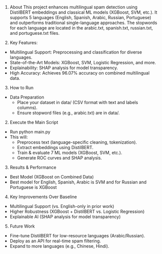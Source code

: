 1. About
This project enhances multilingual spam detection using DistilBERT embeddings and classical ML models (XGBoost, SVM, etc.). It supports 5 languages (English, Spanish, Arabic, Russian, Portuguese) and outperforms traditional single-language approaches. The stopwords for each language are located in the arabic.txt, spanish.txt, russian.txt, and portuguese.txt files.

2. Key Features:

- Multilingual Support: Preprocessing and classification for diverse languages.
- State-of-the-Art Models: XGBoost, SVM, Logistic Regression, and more.
- Explainability: SHAP analysis for model transparency.
- High Accuracy: Achieves 96.07% accuracy on combined multilingual data.

3. How to Run
- Data Preparation
  - Place your dataset in data/ (CSV format with text and labels columns).
  - Ensure stopword files (e.g., arabic.txt) are in data/.

2. Execute the Main Script
- Run python main.py
- This will:
  - Preprocess text (language-specific cleaning, tokenization).
  - Extract embeddings using DistilBERT.
  - Train & evaluate 7 ML models (XGBoost, SVM, etc.).
  - Generate ROC curves and SHAP analysis.

3. Results & Performance
- Best Model (XGBoost on Combined Data)
- Best model for English, Spanish, Arabic is SVM and for Russian and Portuguese is XGBoost

4. Key Improvements Over Baseline
- Multilingual Support (vs. English-only in prior work)
- Higher Robustness (XGBoost + DistilBERT vs. Logistic Regression)
- Explainable AI (SHAP analysis for model transparency)

5. Future Work
- Fine-tune DistilBERT for low-resource languages (Arabic/Russian).
- Deploy as an API for real-time spam filtering.
- Expand to more languages (e.g., Chinese, Hindi).
